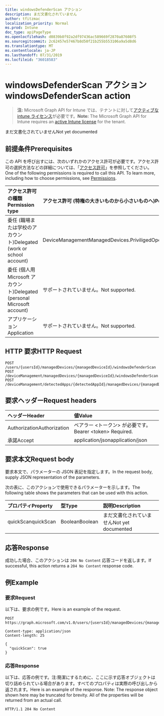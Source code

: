 ```yaml
---
title: windowsDefenderScan アクション
description: まだ文書化されていません
author: tfitzmac
localization_priority: Normal
ms.prod: Intune
doc_type: apiPageType
ms.openlocfilehash: d0839b8f92a2df97436ac589669f2870a87608f5
ms.sourcegitcommit: 2c62457e57467b8d50f21b255b553106a9a5d8d6
ms.translationtype: MT
ms.contentlocale: ja-JP
ms.lasthandoff: 07/31/2019
ms.locfileid: "36018583"
---
```

# <a name="windowsdefenderscan-action"></a><span data-ttu-id="37e0a-103">windowsDefenderScan アクション</span><span class="sxs-lookup"><span data-stu-id="37e0a-103">windowsDefenderScan action</span></span>

> <span data-ttu-id="37e0a-104">**注:** Microsoft Graph API for Intune では、テナントに対して[アクティブな intune ライセンス](https://go.microsoft.com/fwlink/?linkid=839381)が必要です。</span><span class="sxs-lookup"><span data-stu-id="37e0a-104">**Note:** The Microsoft Graph API for Intune requires an [active Intune license](https://go.microsoft.com/fwlink/?linkid=839381) for the tenant.</span></span>

<span data-ttu-id="37e0a-105">まだ文書化されていません</span><span class="sxs-lookup"><span data-stu-id="37e0a-105">Not yet documented</span></span>

## <a name="prerequisites"></a><span data-ttu-id="37e0a-106">前提条件</span><span class="sxs-lookup"><span data-stu-id="37e0a-106">Prerequisites</span></span>
<span data-ttu-id="37e0a-p101">この API を呼び出すには、次のいずれかのアクセス許可が必要です。アクセス許可の選択方法などの詳細については、「[アクセス許可](/graph/permissions-reference)」を参照してください。</span><span class="sxs-lookup"><span data-stu-id="37e0a-p101">One of the following permissions is required to call this API. To learn more, including how to choose permissions, see [Permissions](/graph/permissions-reference).</span></span>

|<span data-ttu-id="37e0a-109">アクセス許可の種類</span><span class="sxs-lookup"><span data-stu-id="37e0a-109">Permission type</span></span>|<span data-ttu-id="37e0a-110">アクセス許可 (特権の大きいものから小さいものへ)</span><span class="sxs-lookup"><span data-stu-id="37e0a-110">Permissions (from most to least privileged)</span></span>|
|:---|:---|
|<span data-ttu-id="37e0a-111">委任 (職場または学校のアカウント)</span><span class="sxs-lookup"><span data-stu-id="37e0a-111">Delegated (work or school account)</span></span>|<span data-ttu-id="37e0a-112">DeviceManagementManagedDevices.PriviligedOperation.All</span><span class="sxs-lookup"><span data-stu-id="37e0a-112">DeviceManagementManagedDevices.PriviligedOperation.All</span></span>|
|<span data-ttu-id="37e0a-113">委任 (個人用 Microsoft アカウント)</span><span class="sxs-lookup"><span data-stu-id="37e0a-113">Delegated (personal Microsoft account)</span></span>|<span data-ttu-id="37e0a-114">サポートされていません。</span><span class="sxs-lookup"><span data-stu-id="37e0a-114">Not supported.</span></span>|
|<span data-ttu-id="37e0a-115">アプリケーション</span><span class="sxs-lookup"><span data-stu-id="37e0a-115">Application</span></span>|<span data-ttu-id="37e0a-116">サポートされていません。</span><span class="sxs-lookup"><span data-stu-id="37e0a-116">Not supported.</span></span>|

## <a name="http-request"></a><span data-ttu-id="37e0a-117">HTTP 要求</span><span class="sxs-lookup"><span data-stu-id="37e0a-117">HTTP Request</span></span>
<!-- {
  "blockType": "ignored"
}
-->
``` http
POST /users/{usersId}/managedDevices/{managedDeviceId}/windowsDefenderScan
POST /deviceManagement/managedDevices/{managedDeviceId}/windowsDefenderScan
POST /deviceManagement/detectedApps/{detectedAppId}/managedDevices/{managedDeviceId}/windowsDefenderScan
```

## <a name="request-headers"></a><span data-ttu-id="37e0a-118">要求ヘッダー</span><span class="sxs-lookup"><span data-stu-id="37e0a-118">Request headers</span></span>
|<span data-ttu-id="37e0a-119">ヘッダー</span><span class="sxs-lookup"><span data-stu-id="37e0a-119">Header</span></span>|<span data-ttu-id="37e0a-120">値</span><span class="sxs-lookup"><span data-stu-id="37e0a-120">Value</span></span>|
|:---|:---|
|<span data-ttu-id="37e0a-121">Authorization</span><span class="sxs-lookup"><span data-stu-id="37e0a-121">Authorization</span></span>|<span data-ttu-id="37e0a-122">ベアラー &lt;トークン&gt; が必要です。</span><span class="sxs-lookup"><span data-stu-id="37e0a-122">Bearer &lt;token&gt; Required.</span></span>|
|<span data-ttu-id="37e0a-123">承諾</span><span class="sxs-lookup"><span data-stu-id="37e0a-123">Accept</span></span>|<span data-ttu-id="37e0a-124">application/json</span><span class="sxs-lookup"><span data-stu-id="37e0a-124">application/json</span></span>|

## <a name="request-body"></a><span data-ttu-id="37e0a-125">要求本文</span><span class="sxs-lookup"><span data-stu-id="37e0a-125">Request body</span></span>
<span data-ttu-id="37e0a-126">要求本文で、パラメーターの JSON 表記を指定します。</span><span class="sxs-lookup"><span data-stu-id="37e0a-126">In the request body, supply JSON representation of the parameters.</span></span>

<span data-ttu-id="37e0a-127">次の表に、このアクションで使用できるパラメーターを示します。</span><span class="sxs-lookup"><span data-stu-id="37e0a-127">The following table shows the parameters that can be used with this action.</span></span>

|<span data-ttu-id="37e0a-128">プロパティ</span><span class="sxs-lookup"><span data-stu-id="37e0a-128">Property</span></span>|<span data-ttu-id="37e0a-129">型</span><span class="sxs-lookup"><span data-stu-id="37e0a-129">Type</span></span>|<span data-ttu-id="37e0a-130">説明</span><span class="sxs-lookup"><span data-stu-id="37e0a-130">Description</span></span>|
|:---|:---|:---|
|<span data-ttu-id="37e0a-131">quickScan</span><span class="sxs-lookup"><span data-stu-id="37e0a-131">quickScan</span></span>|<span data-ttu-id="37e0a-132">Boolean</span><span class="sxs-lookup"><span data-stu-id="37e0a-132">Boolean</span></span>|<span data-ttu-id="37e0a-133">まだ文書化されていません</span><span class="sxs-lookup"><span data-stu-id="37e0a-133">Not yet documented</span></span>|



## <a name="response"></a><span data-ttu-id="37e0a-134">応答</span><span class="sxs-lookup"><span data-stu-id="37e0a-134">Response</span></span>
<span data-ttu-id="37e0a-135">成功した場合、このアクションは `204 No Content` 応答コードを返します。</span><span class="sxs-lookup"><span data-stu-id="37e0a-135">If successful, this action returns a `204 No Content` response code.</span></span>

## <a name="example"></a><span data-ttu-id="37e0a-136">例</span><span class="sxs-lookup"><span data-stu-id="37e0a-136">Example</span></span>

### <a name="request"></a><span data-ttu-id="37e0a-137">要求</span><span class="sxs-lookup"><span data-stu-id="37e0a-137">Request</span></span>
<span data-ttu-id="37e0a-138">以下は、要求の例です。</span><span class="sxs-lookup"><span data-stu-id="37e0a-138">Here is an example of the request.</span></span>
``` http
POST https://graph.microsoft.com/v1.0/users/{usersId}/managedDevices/{managedDeviceId}/windowsDefenderScan

Content-type: application/json
Content-length: 25

{
  "quickScan": true
}
```

### <a name="response"></a><span data-ttu-id="37e0a-139">応答</span><span class="sxs-lookup"><span data-stu-id="37e0a-139">Response</span></span>
<span data-ttu-id="37e0a-p102">以下は、応答の例です。注:簡潔にするために、ここに示す応答オブジェクトは切り詰められている場合があります。すべてのプロパティは実際の呼び出しから返されます。</span><span class="sxs-lookup"><span data-stu-id="37e0a-p102">Here is an example of the response. Note: The response object shown here may be truncated for brevity. All of the properties will be returned from an actual call.</span></span>
``` http
HTTP/1.1 204 No Content
```



